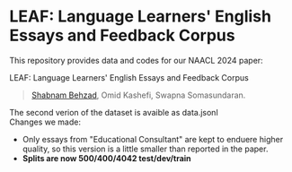 # LEAF: Language Learners' English Essays and Feedback Corpus



This repository provides data and codes for our NAACL 2024 paper:

LEAF: Language Learners' English Essays and Feedback Corpus <br>
> [Shabnam Behzad](https://shabnam-b.github.io/), Omid Kashefi, Swapna Somasundaran. <br>




The second verion of the dataset is avaible as data.jsonl <br>
Changes we made:
- Only essays from "Educational Consultant" are kept to enduere higher quality, so this version is a little smaller than reported in the paper. <b>
- Splits are now 500/400/4042 test/dev/train <br>
